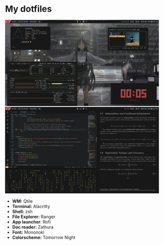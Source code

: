 # My dotfiles

![screenshot](screenshot.png)
![screenshot1](screenshot1.png)

- **WM:** Qtile
- **Terminal:** Alacritty
- **Shell:** zsh
- **File Explorer:** Ranger
- **App launcher**: Rofi
- **Doc reader:** Zathura
- **Font:** Mononoki
- **Colorscheme:** Tomorrow Night
